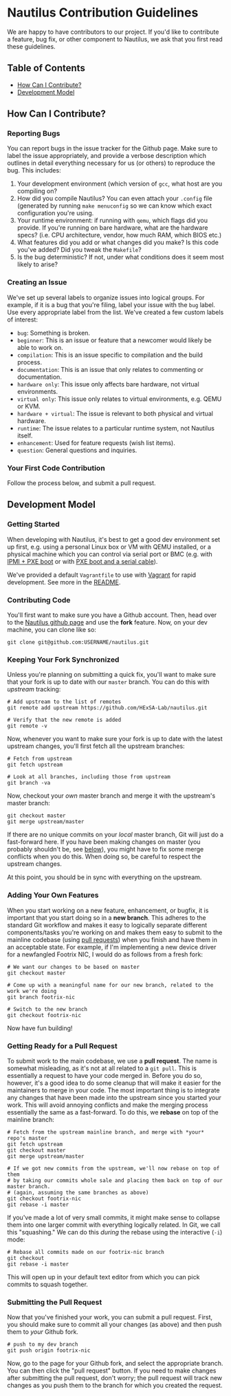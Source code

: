 
# Nautilus Contribution Guidelines

We are happy to have contributors to our project. If you'd like to contribute
a feature, bug fix, or other component to Nautilus, we ask that you first read these
guidelines.

## Table of Contents
- [How Can I Contribute?](#how-can-i-contribute)
- [Development Model](#development-model)


## How Can I Contribute?

### Reporting Bugs
You can report bugs in the issue tracker for the
Github page. Make sure to label the issue appropriately, 
and provide a verbose description which outlines in detail
everything necessary for us (or others) to reproduce the
bug. This includes:

1. Your development environment (which version of `gcc`, what
host are you compiling on? 
2. How did you compile Nautilus? You can even attach your `.config` file
(generated by running `make menuconfig` so we can know which exact
configuration you're using.
3. Your runtime environment: if running with `qemu`, which flags
did you provide. If you're running on bare hardware, what are the
hardware specs? (i.e. CPU architecture, vendor, how much RAM, which
BIOS etc.)
4. What features did you add or what changes did you make? Is this
code you've added? Did you tweak the `Makefile`?
5. Is the bug deterministic? If not, under what conditions does it seem
most likely to arise?

### Creating an Issue
We've set up several labels to organize issues into logical groups. 
For example, if it is a bug that you're filing, label your issue
with the `bug` label. Use every appropriate label from the list. We've
created a few custom labels of interest:

* `bug`: Something is broken.
* `beginner`: This is an issue or feature that a newcomer would
likely be able to work on.
* `compilation`: This is an issue specific to compilation and
the build process.
* `documentation`: This is an issue that only relates to commenting
or documentation.
* `hardware only`: This issue only affects bare hardware, not virtual environments.
* `virtual only`: This issue only relates to virtual environments, e.g. QEMU or KVM.
* `hardware + virtual`: The issue is relevant to both physical and virtual hardware.
* `runtime`: The issue relates to a particular runtime system, not Nautilus itself.
* `enhancement`: Used for feature requests (wish list items).
* `question`: General questions and inquiries.


### Your First Code Contribution
Follow the process below, and submit a pull request.



## Development Model

### Getting Started
When developing with Nautilus, it's best to get a good dev environment
set up first, e.g. using a personal Linux box or VM with QEMU installed, or
a physical machine which you can control via serial port or BMC (e.g.
with [IPMI + PXE boot](http://cs.iit.edu/~khale/docs/notes/pxe-server.html) 
or with [PXE boot and a serial cable](http://cs.iit.edu/~khale/docs/notes/pxe.html)).

We've provided a default `Vagrantfile` to use with [Vagrant](https://www.vagrantup.com/) for
rapid development. See more in the [README](https://github.com/HExSA-Lab/nautilus/blob/master/README.md).

### Contributing Code
You'll first want to make sure you have a Github account. Then, head
over to the [Nautilus github page](https://github.com/HExSA-Lab/nautilus.git)
and use the **fork** feature. Now, on your dev machine, you can clone like so:

    git clone git@github.com:USERNAME/nautilus.git

### Keeping Your Fork Synchronized

Unless you're planning on submitting a quick fix, you'll want to make sure that
your fork is up to date with our `master` branch. You can do this with _upstream_
tracking:

    # Add upstream to the list of remotes
    git remote add upstream https://github.com/HExSA-Lab/nautilus.git

    # Verify that the new remote is added
    git remote -v

Now, whenever you want to make sure your fork is up to date with the latest
upstream changes, you'll first fetch all the upstream branches:

    # Fetch from upstream
    git fetch upstream

    # Look at all branches, including those from upstream
    git branch -va

Now, checkout your _own_ master branch and merge it with the upstream's
master branch:

    git checkout master
    git merge upstream/master

If there are no unique commits on your _local_ master branch, Git will just
do a fast-forward here. If you have been making changes on master (you probably shouldn't be,
see [below](#adding-your-own-features)), you might have to fix some merge conflicts when
you do this. When doing so, be careful to respect the upstream changes. 

At this point, you should be in sync with everything on the upstream.

### Adding Your Own Features
When you start working on a new feature, enhancement, or bugfix, it is important
that you start doing so in a **new branch**. This adheres to the standard Git workflow
and makes it easy to logically separate different components/tasks you're working on
and makes them easy to submit to the mainline codebase (using [pull requests](#submitting-a-pull-request)) when you finish and have them
in an acceptable state. For example, if I'm implementing a new device driver for a newfangled Footrix NIC, I would do as follows from
a fresh fork:

    # We want our changes to be based on master
    git checkout master

    # Come up with a meaningful name for our new branch, related to the work we're doing
    git branch footrix-nic

    # Switch to the new branch
    git checkout footrix-nic

Now have fun building!


### Getting Ready for a Pull Request

To submit work to the main codebase, we use a **pull request**. The name is somewhat misleading, as it's not
at all related to a `git pull`. This is essentially a request to have your code merged in. Before you do so,
however, it's a good idea to do some cleanup that will make it easier for the maintainers to 
merge in your code. The most important thing is to integrate any changes that have been made into the upstream
since you started your work. This will avoid annoying conflicts and make the merging process essentially
the same as a fast-forward. To do this, we **rebase** on top of the mainline branch:

    # Fetch from the upstream mainline branch, and merge with *your* repo's master
    git fetch upstream
    git checkout master
    git merge upstream/master

    # If we got new commits from the upstream, we'll now rebase on top of them
    # by taking our commits whole sale and placing them back on top of our master branch.
    # (again, assuming the same branches as above)
    git checkout footrix-nic
    git rebase -i master


If you've made a lot of very small commits, it might make sense to collapse them into
one larger commit with everything logically related. In Git, we call this "squashing." 
We can do this _during_ the rebase using the interactive (`-i`) mode:

    # Rebase all commits made on our footrix-nic branch
    git checkout
    git rebase -i master

This will open up in your default text editor from which you can pick commits to
squash together. 

### Submitting the Pull Request

Now that you've finished your work, you can submit a pull request. First, you should make
sure to commit all your changes (as above) and then push them to *your* Github fork.

    # push to my dev branch
    git push origin footrix-nic


Now, go to the page for your Github fork, and select the appropriate branch. You
can then click the "pull request" button. If you need to make changes after
submitting the pull request, don't worry; the pull request will track new changes
as you push them to the branch for which you created the request.

